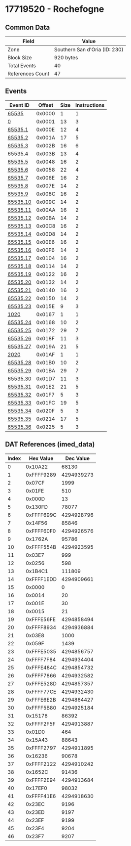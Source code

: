 # 17719520 - Rochefogne

## Common Data

| Field            | Value                         |
|------------------|-------------------------------|
| Zone             | Southern San d'Oria (ID: 230) |
| Block Size       | 920 bytes                     |
| Total Events     | 40                            |
| References Count | 47                            |

## Events

| Event ID                  | Offset   |   Size |   Instructions |
|---------------------------|----------|--------|----------------|
| [65535](./65535.md)       | 0x0000   |      1 |              1 |
| [0](./0.md)               | 0x0001   |     13 |              3 |
| [65535.1](./65535.1.md)   | 0x000E   |     12 |              4 |
| [65535.2](./65535.2.md)   | 0x001A   |     17 |              5 |
| [65535.3](./65535.3.md)   | 0x002B   |     16 |              6 |
| [65535.4](./65535.4.md)   | 0x003B   |     13 |              4 |
| [65535.5](./65535.5.md)   | 0x0048   |     16 |              2 |
| [65535.6](./65535.6.md)   | 0x0058   |     22 |              4 |
| [65535.7](./65535.7.md)   | 0x006E   |     16 |              2 |
| [65535.8](./65535.8.md)   | 0x007E   |     14 |              2 |
| [65535.9](./65535.9.md)   | 0x008C   |     16 |              2 |
| [65535.10](./65535.10.md) | 0x009C   |     14 |              2 |
| [65535.11](./65535.11.md) | 0x00AA   |     16 |              2 |
| [65535.12](./65535.12.md) | 0x00BA   |     14 |              2 |
| [65535.13](./65535.13.md) | 0x00C8   |     16 |              2 |
| [65535.14](./65535.14.md) | 0x00D8   |     14 |              2 |
| [65535.15](./65535.15.md) | 0x00E6   |     16 |              2 |
| [65535.16](./65535.16.md) | 0x00F6   |     14 |              2 |
| [65535.17](./65535.17.md) | 0x0104   |     16 |              2 |
| [65535.18](./65535.18.md) | 0x0114   |     14 |              2 |
| [65535.19](./65535.19.md) | 0x0122   |     16 |              2 |
| [65535.20](./65535.20.md) | 0x0132   |     14 |              2 |
| [65535.21](./65535.21.md) | 0x0140   |     16 |              2 |
| [65535.22](./65535.22.md) | 0x0150   |     14 |              2 |
| [65535.23](./65535.23.md) | 0x015E   |      9 |              3 |
| [1020](./1020.md)         | 0x0167   |      1 |              1 |
| [65535.24](./65535.24.md) | 0x0168   |     10 |              2 |
| [65535.25](./65535.25.md) | 0x0172   |     29 |              7 |
| [65535.26](./65535.26.md) | 0x018F   |     11 |              3 |
| [65535.27](./65535.27.md) | 0x019A   |     21 |              5 |
| [2020](./2020.md)         | 0x01AF   |      1 |              1 |
| [65535.28](./65535.28.md) | 0x01B0   |     10 |              2 |
| [65535.29](./65535.29.md) | 0x01BA   |     29 |              7 |
| [65535.30](./65535.30.md) | 0x01D7   |     11 |              3 |
| [65535.31](./65535.31.md) | 0x01E2   |     21 |              5 |
| [65535.32](./65535.32.md) | 0x01F7   |      5 |              3 |
| [65535.33](./65535.33.md) | 0x01FC   |     19 |              5 |
| [65535.34](./65535.34.md) | 0x020F   |      5 |              3 |
| [65535.35](./65535.35.md) | 0x0214   |     17 |              5 |
| [65535.36](./65535.36.md) | 0x0225   |      5 |              3 |

## DAT References (imed_data)

|   Index | Hex Value   |   Dec Value |
|---------|-------------|-------------|
|       0 | 0x10A22     |       68130 |
|       1 | 0xFFFF9289  |  4294939273 |
|       2 | 0x07CF      |        1999 |
|       3 | 0x01FE      |         510 |
|       4 | 0x000D      |          13 |
|       5 | 0x130FD     |       78077 |
|       6 | 0xFFFF699C  |  4294928796 |
|       7 | 0x14F56     |       85846 |
|       8 | 0xFFFF60F0  |  4294926576 |
|       9 | 0x1762A     |       95786 |
|      10 | 0xFFFF554B  |  4294923595 |
|      11 | 0x03E7      |         999 |
|      12 | 0x0256      |         598 |
|      13 | 0x1B4C1     |      111809 |
|      14 | 0xFFFF1EDD  |  4294909661 |
|      15 | 0x0000      |           0 |
|      16 | 0x0014      |          20 |
|      17 | 0x001E      |          30 |
|      18 | 0x0015      |          21 |
|      19 | 0xFFFE56FE  |  4294858494 |
|      20 | 0xFFFF8934  |  4294936884 |
|      21 | 0x03E8      |        1000 |
|      22 | 0x059F      |        1439 |
|      23 | 0xFFFE5035  |  4294856757 |
|      24 | 0xFFFF7F84  |  4294934404 |
|      25 | 0xFFFE484C  |  4294854732 |
|      26 | 0xFFFF7866  |  4294932582 |
|      27 | 0xFFFE528D  |  4294857357 |
|      28 | 0xFFFF77CE  |  4294932430 |
|      29 | 0xFFFE6E2B  |  4294864427 |
|      30 | 0xFFFF5B80  |  4294925184 |
|      31 | 0x15178     |       86392 |
|      32 | 0xFFFF2F5F  |  4294913887 |
|      33 | 0x01D0      |         464 |
|      34 | 0x15A43     |       88643 |
|      35 | 0xFFFF2797  |  4294911895 |
|      36 | 0x16236     |       90678 |
|      37 | 0xFFFF2122  |  4294910242 |
|      38 | 0x1652C     |       91436 |
|      39 | 0xFFFF2E94  |  4294913684 |
|      40 | 0x17EF0     |       98032 |
|      41 | 0xFFFF41E6  |  4294918630 |
|      42 | 0x23EC      |        9196 |
|      43 | 0x23ED      |        9197 |
|      44 | 0x23EF      |        9199 |
|      45 | 0x23F4      |        9204 |
|      46 | 0x23F7      |        9207 |
